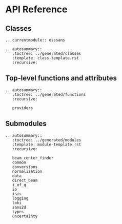 # API Reference

## Classes

```{eval-rst}
.. currentmodule:: esssans

.. autosummary::
   :toctree: ../generated/classes
   :template: class-template.rst
   :recursive:
```

## Top-level functions and attributes

```{eval-rst}
.. autosummary::
   :toctree: ../generated/functions
   :recursive:

   providers
```

## Submodules

```{eval-rst}
.. autosummary::
   :toctree: ../generated/modules
   :template: module-template.rst
   :recursive:

   beam_center_finder
   common
   conversions
   normalization
   data
   direct_beam
   i_of_q
   io
   isis
   logging
   loki
   sans2d
   types
   uncertainty
```